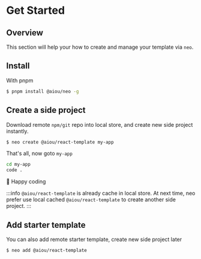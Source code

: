 # Get Started

## Overview

This section will help your how to create and manage your template via `neo`.

## Install

With pnpm

```sh
$ pnpm install @aiou/neo -g
```

## Create a side project

Download remote `npm/git` repo into local store, and create new side project instantly.

```sh
$ neo create @aiou/react-template my-app
```

That's all, now goto `my-app`

```sh
cd my-app
code .
```

🎉 Happy coding 


:::info
`@aiou/react-template` is already cache in local store. At next time, neo prefer use local cached `@aiou/react-template` to create another side project.
:::

## Add starter template

You can also add remote starter template, create new side project later

```sh
$ neo add @aiou/react-template
```
